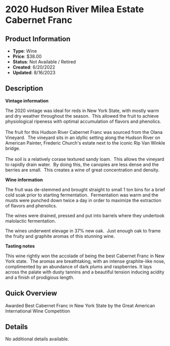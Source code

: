 # 2020 Hudson River Milea Estate Cabernet Franc

## Product Information
- **Type**: Wine
- **Price**: $38.00
- **Status**: Not Available / Retired
- **Created**: 6/20/2022
- **Updated**: 8/16/2023

## Description
<p><strong>Vintage information</strong></p>
<p>The 2020 vintage was ideal for reds in New York State, with mostly warm and dry weather throughout the season.&nbsp; This allowed the fruit to achieve physiological ripeness with optimal accumulation of flavors and phenolics.&nbsp;&nbsp;<br /><br />The fruit for this Hudson River Cabernet Franc was sourced from the Olana Vineyard.&nbsp; The vineyard sits in an idyllic setting along the Hudson River on American Painter, Frederic Church's estate next to the iconic Rip Van Winkle bridge.&nbsp;<br /><br />The soil is a relatively corase textured sandy loam.&nbsp; This allows the vineyard to rapidly drain water.&nbsp; By doing this, the canopies are less dense and the berries are small.&nbsp; This creates a wine of great concentration and density.&nbsp;</p>
<p><strong>Wine information</strong></p>
<p>The fruit was de-stemmed and brought straight to small 1 ton bins for a brief cold soak prior to starting fermentation.&nbsp; Fermentation was warm and the musts were punched down twice a day in order to maximize the extraction of flavors and phenolics.&nbsp;&nbsp;</p>
<p>The wines were drained, pressed and put into barrels where they undertook malolactic fermentation.</p>
<p>The wines underwent elevage in 37% new oak.&nbsp; Just enough oak to frame the fruity and graphite aromas of this stunning wine.&nbsp;</p>
<p><strong>Tasting notes</strong></p>
<p>This wine rightly won the accolade of being the best Cabernet Franc in New York state.&nbsp; The aromas are breathtaking, with an intense graphite-like nose, complimented by an abundance of dark plums and raspberries. It lays across the palate with dusty tannins and a beautiful tension inducing acidity and a finish of prodigious length.&nbsp;</p>

## Quick Overview
Awarded Best Cabernet Franc in New York State by the Great American International Wine Competition

## Details
No additional details available.
